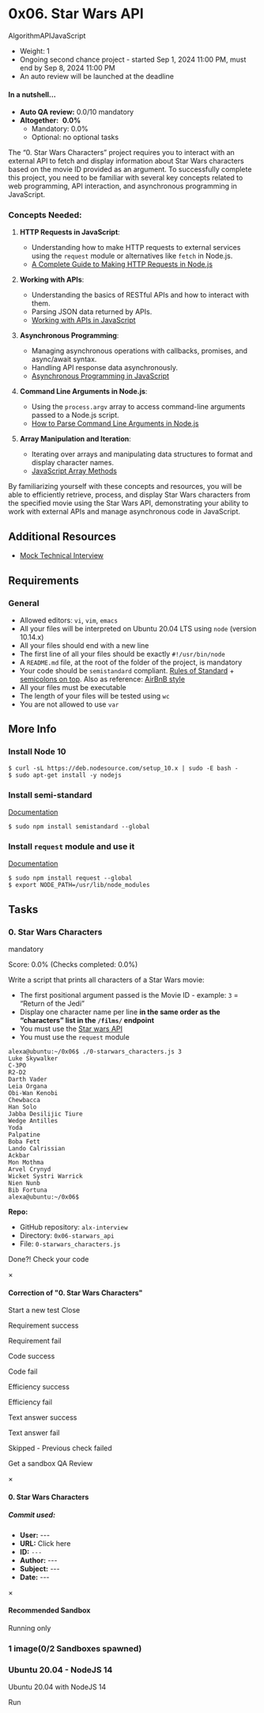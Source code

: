 # 0x06. Star Wars API

AlgorithmAPIJavaScript

-   Weight: 1
-   Ongoing second chance project - started Sep 1, 2024 11:00 PM, must end by Sep 8, 2024 11:00 PM
-   An auto review will be launched at the deadline

#### In a nutshell…

-   **Auto QA review:** 0.0/10 mandatory
-   **Altogether:**  **0.0%**
    -   Mandatory: 0.0%
    -   Optional: no optional tasks

The “0. Star Wars Characters” project requires you to interact with an external API to fetch and display information about Star Wars characters based on the movie ID provided as an argument. To successfully complete this project, you need to be familiar with several key concepts related to web programming, API interaction, and asynchronous programming in JavaScript.

### Concepts Needed:

1.  **HTTP Requests in JavaScript**:

    -   Understanding how to make HTTP requests to external services using the `request` module or alternatives like `fetch` in Node.js.
    -   [A Complete Guide to Making HTTP Requests in Node.js](/rltoken/iRse23lnV4gAsD9JJTJMMQ "A Complete Guide to Making HTTP Requests in Node.js")

2.  **Working with APIs**:

    -   Understanding the basics of RESTful APIs and how to interact with them.
    -   Parsing JSON data returned by APIs.
    -   [Working with APIs in JavaScript](/rltoken/KyGS_uB68mLaP5irrH8JVA "Working with APIs in JavaScript")

3.  **Asynchronous Programming**:

    -   Managing asynchronous operations with callbacks, promises, and async/await syntax.
    -   Handling API response data asynchronously.
    -   [Asynchronous Programming in JavaScript](/rltoken/tdKMGJrRstCkXSReNfRFpQ "Asynchronous Programming in JavaScript")

4.  **Command Line Arguments in Node.js**:

    -   Using the `process.argv` array to access command-line arguments passed to a Node.js script.
    -   [How to Parse Command Line Arguments in Node.js](/rltoken/oWBOWJZLF_D9GfOydPz6Kg "How to Parse Command Line Arguments in Node.js")

5.  **Array Manipulation and Iteration**:

    -   Iterating over arrays and manipulating data structures to format and display character names.
    -   [JavaScript Array Methods](/rltoken/8zdG036OYYvVco_AZTExoA "JavaScript Array Methods")

By familiarizing yourself with these concepts and resources, you will be able to efficiently retrieve, process, and display Star Wars characters from the specified movie using the Star Wars API, demonstrating your ability to work with external APIs and manage asynchronous code in JavaScript.

## Additional Resources

-   [Mock Technical Interview](/rltoken/du6hlPQm6qi4A7eEursNhQ "Mock Technical Interview")

## Requirements

### General

-   Allowed editors: `vi`, `vim`, `emacs`
-   All your files will be interpreted on Ubuntu 20.04 LTS using `node` (version 10.14.x)
-   All your files should end with a new line
-   The first line of all your files should be exactly `#!/usr/bin/node`
-   A `README.md` file, at the root of the folder of the project, is mandatory
-   Your code should be `semistandard` compliant. [Rules of Standard](/rltoken/9P3gH5mVdJCEKL87E-IMaA "Rules of Standard") + [semicolons on top](/rltoken/WjMvQfBMKBdsNUuHyg55Dw "semicolons on top"). Also as reference: [AirBnB style](/rltoken/Xp81RT-Sfi7uE_kNCSXunw "AirBnB style")
-   All your files must be executable
-   The length of your files will be tested using `wc`
-   You are not allowed to use `var`

## More Info

### Install Node 10

```
$ curl -sL https://deb.nodesource.com/setup_10.x | sudo -E bash -
$ sudo apt-get install -y nodejs

```

### Install semi-standard

[Documentation](/rltoken/WjMvQfBMKBdsNUuHyg55Dw "Documentation")

```
$ sudo npm install semistandard --global

```

### Install `request` module and use it

[Documentation](/rltoken/BWz2gc45S-nZaxEY6GA6Zw "Documentation")

```
$ sudo npm install request --global
$ export NODE_PATH=/usr/lib/node_modules

```

## Tasks

### 0\. Star Wars Characters

mandatory

Score: 0.0% (Checks completed: 0.0%)

Write a script that prints all characters of a Star Wars movie:

-   The first positional argument passed is the Movie ID - example: `3` = “Return of the Jedi”
-   Display one character name per line **in the same order as the “characters” list in the `/films/` endpoint**
-   You must use the [Star wars API](/rltoken/gh_NaSUk9QlXHVoACFU-tg "Star wars API")
-   You must use the `request` module

```
alexa@ubuntu:~/0x06$ ./0-starwars_characters.js 3
Luke Skywalker
C-3PO
R2-D2
Darth Vader
Leia Organa
Obi-Wan Kenobi
Chewbacca
Han Solo
Jabba Desilijic Tiure
Wedge Antilles
Yoda
Palpatine
Boba Fett
Lando Calrissian
Ackbar
Mon Mothma
Arvel Crynyd
Wicket Systri Warrick
Nien Nunb
Bib Fortuna
alexa@ubuntu:~/0x06$

```

**Repo:**

-   GitHub repository: `alx-interview`
-   Directory: `0x06-starwars_api`
-   File: `0-starwars_characters.js`

Done?! Check your code

×

#### Correction of "0. Star Wars Characters"

Start a new test Close

Requirement success

Requirement fail

Code success

Code fail

Efficiency success

Efficiency fail

Text answer success

Text answer fail

Skipped - Previous check failed

Get a sandbox QA Review

×

#### 0\. Star Wars Characters

##### Commit used:

-   **User:** \---
-   **URL:** Click here
-   **ID:** `---`
-   **Author:** \---
-   **Subject:** _\---_
-   **Date:** \---

×

#### Recommended Sandbox

Running only

### 1 image(0/2 Sandboxes spawned)

### Ubuntu 20.04 - NodeJS 14

Ubuntu 20.04 with NodeJS 14

Run
